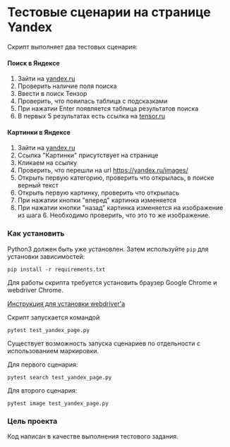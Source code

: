 # Тестовые сценарии на странице Yandex

Cкрипт выполняет два тестовых сценария:
#### Поиск в Яндексе
1. Зайти на [yandex.ru](http://yandex.ru)
2. Проверить наличие поля поиска
3. Ввести в поиск Тензор
4. Проверить, что пояилась таблица с подсказками
5. При нажатии Enter появляется таблица результатов поиска
6. В первых 5 результатах есть ссылка на [tensor.ru](https://tensor.ru)

#### Картинки в Яндексе
1. Зайти на [yandex.ru](http://yandex.ru)
2. Ссылка "Картинки" присутствует на странице
3. Кликаем на ссылку
4. Проверить, что перешли на url https://yandex.ru/images/
5. Открыть первую категорию, проверить что открылась, в поиске верный текст
6. Открыть первую картинку, проверить что открылась
7. При нажатии кнопки "вперед" картинка изменяется
8. При нажатии кнопки "назад" картинка изменяется на изображение из шага 6. Необходимо проверить, что это то же изображение.

### Как установить

Python3 должен быть уже установлен. 
Затем используйте `pip` для установки зависимостей:
```
pip install -r requirements.txt
```
Для работы скрипта требуется установить браузер Google Chrome и webdriver Chrome.

[Инструкция для установки webdriver'а](https://selenium-python.com/install-chromedriver-chrome)

Скрипт запускается командой 
```
pytest test_yandex_page.py
``` 
Существует возможность запуска сценариев по отдельности с использованием маркировки.

Для первого сценария:
```
pytest search test_yandex_page.py
```
Для второго сценария:
```
pytest image test_yandex_page.py
```

### Цель проекта

Код написан в качестве выполнения тестового задания.
